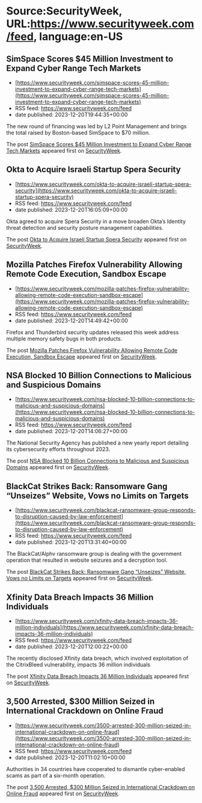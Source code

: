 # Source:SecurityWeek, URL:https://www.securityweek.com/feed, language:en-US

## SimSpace Scores $45 Million Investment to Expand Cyber Range Tech Markets
 - [https://www.securityweek.com/simspace-scores-45-million-investment-to-expand-cyber-range-tech-markets](https://www.securityweek.com/simspace-scores-45-million-investment-to-expand-cyber-range-tech-markets)
 - RSS feed: https://www.securityweek.com/feed
 - date published: 2023-12-20T19:44:35+00:00

<p>The new round of financing was led by L2 Point Management and brings the total raised by Boston-based SimSpace to $70 million.</p>
<p>The post <a href="https://www.securityweek.com/simspace-scores-45-million-investment-to-expand-cyber-range-tech-markets/">SimSpace Scores $45 Million Investment to Expand Cyber Range Tech Markets</a> appeared first on <a href="https://www.securityweek.com">SecurityWeek</a>.</p>

## Okta to Acquire Israeli Startup Spera Security
 - [https://www.securityweek.com/okta-to-acquire-israeli-startup-spera-security](https://www.securityweek.com/okta-to-acquire-israeli-startup-spera-security)
 - RSS feed: https://www.securityweek.com/feed
 - date published: 2023-12-20T16:05:09+00:00

<p>Okta agreed to acquire Spera Security in a move broaden Okta’s Identity threat detection and security posture management capabilities.</p>
<p>The post <a href="https://www.securityweek.com/okta-to-acquire-israeli-startup-spera-security/">Okta to Acquire Israeli Startup Spera Security</a> appeared first on <a href="https://www.securityweek.com">SecurityWeek</a>.</p>

## Mozilla Patches Firefox Vulnerability Allowing Remote Code Execution, Sandbox Escape
 - [https://www.securityweek.com/mozilla-patches-firefox-vulnerability-allowing-remote-code-execution-sandbox-escape](https://www.securityweek.com/mozilla-patches-firefox-vulnerability-allowing-remote-code-execution-sandbox-escape)
 - RSS feed: https://www.securityweek.com/feed
 - date published: 2023-12-20T14:49:42+00:00

<p>Firefox and Thunderbird security updates released this week address multiple memory safety bugs in both products.</p>
<p>The post <a href="https://www.securityweek.com/mozilla-patches-firefox-vulnerability-allowing-remote-code-execution-sandbox-escape/">Mozilla Patches Firefox Vulnerability Allowing Remote Code Execution, Sandbox Escape</a> appeared first on <a href="https://www.securityweek.com">SecurityWeek</a>.</p>

## NSA Blocked 10 Billion Connections to Malicious and Suspicious Domains
 - [https://www.securityweek.com/nsa-blocked-10-billion-connections-to-malicious-and-suspicious-domains](https://www.securityweek.com/nsa-blocked-10-billion-connections-to-malicious-and-suspicious-domains)
 - RSS feed: https://www.securityweek.com/feed
 - date published: 2023-12-20T14:06:27+00:00

<p>The National Security Agency has published a new yearly report detailing its cybersecurity efforts throughout 2023.</p>
<p>The post <a href="https://www.securityweek.com/nsa-blocked-10-billion-connections-to-malicious-and-suspicious-domains/">NSA Blocked 10 Billion Connections to Malicious and Suspicious Domains</a> appeared first on <a href="https://www.securityweek.com">SecurityWeek</a>.</p>

## BlackCat Strikes Back: Ransomware Gang “Unseizes” Website, Vows no Limits on Targets
 - [https://www.securityweek.com/blackcat-ransomware-group-responds-to-disruption-caused-by-law-enforcement](https://www.securityweek.com/blackcat-ransomware-group-responds-to-disruption-caused-by-law-enforcement)
 - RSS feed: https://www.securityweek.com/feed
 - date published: 2023-12-20T13:31:40+00:00

<p>The BlackCat/Alphv ransomware group is dealing with the government operation that resulted in website seizures and a decryption tool.</p>
<p>The post <a href="https://www.securityweek.com/blackcat-ransomware-group-responds-to-disruption-caused-by-law-enforcement/">BlackCat Strikes Back: Ransomware Gang “Unseizes” Website, Vows no Limits on Targets</a> appeared first on <a href="https://www.securityweek.com">SecurityWeek</a>.</p>

## Xfinity Data Breach Impacts 36 Million Individuals
 - [https://www.securityweek.com/xfinity-data-breach-impacts-36-million-individuals](https://www.securityweek.com/xfinity-data-breach-impacts-36-million-individuals)
 - RSS feed: https://www.securityweek.com/feed
 - date published: 2023-12-20T12:00:22+00:00

<p>The recently disclosed Xfinity data breach, which involved exploitation of the CitrixBleed vulnerability, impacts 36 million individuals</p>
<p>The post <a href="https://www.securityweek.com/xfinity-data-breach-impacts-36-million-individuals/">Xfinity Data Breach Impacts 36 Million Individuals</a> appeared first on <a href="https://www.securityweek.com">SecurityWeek</a>.</p>

## 3,500 Arrested, $300 Million Seized in International Crackdown on Online Fraud
 - [https://www.securityweek.com/3500-arrested-300-million-seized-in-international-crackdown-on-online-fraud](https://www.securityweek.com/3500-arrested-300-million-seized-in-international-crackdown-on-online-fraud)
 - RSS feed: https://www.securityweek.com/feed
 - date published: 2023-12-20T11:02:10+00:00

<p>Authorities in 34 countries have cooperated to dismantle cyber-enabled scams as part of a six-month operation.</p>
<p>The post <a href="https://www.securityweek.com/3500-arrested-300-million-seized-in-international-crackdown-on-online-fraud/">3,500 Arrested, $300 Million Seized in International Crackdown on Online Fraud</a> appeared first on <a href="https://www.securityweek.com">SecurityWeek</a>.</p>

